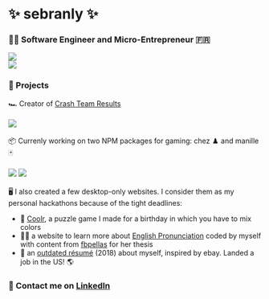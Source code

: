 <h1>✨ sebranly ✨</h1>
<h3>👨‍💻 Software Engineer and Micro-Entrepreneur 🇫🇷</h3>

<div><img src="https://github-readme-stats.vercel.app/api?username=sebranly&count_private=true&show_icons=true&theme=radical&hide=contribs&include_all_commits=true" /><br /><img src="https://github-readme-stats.vercel.app/api/top-langs/?username=sebranly&theme=radical&exclude_repo=tic-tac-toe,react-awesome-query-builder&langs_count=10&layout=compact" /></div>

<h3>🚧 Projects</h3>

<div>🏎️ Creator of <a href="https://www.crashteamresults.com">Crash Team Results</a></div>
<br />
<div><a href="https://github.com/sebranly/ctr-ocr"><img src="https://github-readme-stats.vercel.app/api/pin?username=sebranly&repo=ctr-ocr" /></a></div>

<br />

<div>📦 Currenly working on two NPM packages for gaming: chez ♟️ and manille 🃏</div>
<br />
<a href="https://github.com/sebranly/chez"><img src="https://github-readme-stats.vercel.app/api/pin?username=sebranly&repo=chez" /></a>
<a href="https://github.com/sebranly/manille"><img src="https://github-readme-stats.vercel.app/api/pin?username=sebranly&repo=manille" /></a>

<br />
<br />

<div>🖥️ I also created a few desktop-only websites. I consider them as my personal hackathons because of the tight deadlines:</div>
<ul>
<li>🎨 <a href="https://sebranly.github.io/coolr">Coolr</a>, a puzzle game I made for a birthday in which you have to mix colors</li>
<li>👩‍🏫 a website to learn more about <a href="https://fbpellas.github.io">English Pronunciation</a> coded by myself with content from <a href="https://github.com/fbpellas">fbpellas</a> for her thesis</li>
<li>🛒 an <a href="https://sebranly.github.io/sebranly-resume">outdated résumé</a> (2018) about myself, inspired by ebay. Landed a job in the US! 🌎</li>
</ul>

<h3>🤝 Contact me on <a href="https://www.linkedin.com/in/sebastienbranly/">LinkedIn</a></h3>
